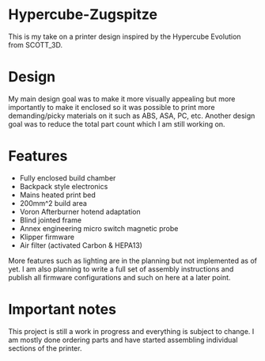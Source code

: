 # Hypercube-Zugspitze

This is my take on a printer design inspired by the Hypercube Evolution from SCOTT_3D.

# Design
My main design goal was to make it more visually appealing but more importantly to make it enclosed so it was possible to print more demanding/picky materials on it such as ABS, ASA, PC, etc. 
Another design goal was to reduce the total part count which I am still working on.

# Features
- Fully enclosed build chamber
- Backpack style electronics
- Mains heated print bed
- 200mm^2 build area
- Voron Afterburner hotend adaptation
- Blind jointed frame
- Annex engineering micro switch magnetic probe
- Klipper firmware
- Air filter (activated Carbon & HEPA13)

More features such as lighting are in the planning but not implemented as of yet. I am also planning to write a full set of assembly instructions and publish all firmware configurations and such on here at a later point. 

# Important notes
This project is still a work in progress and everything is subject to change. I am mostly done ordering parts and have started assembling individual sections of the printer. 
